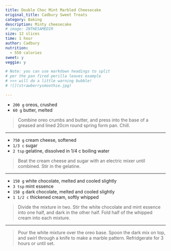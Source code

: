 ```yaml
---
title: Double Choc Mint Marbled Cheesecake
original_title: Cadbury Sweet Treats
category: Baking
description: Minty cheesecake 
# image: INTHESAMEDIR
size: 12 slices
time: 1 hour
author: Cadbury
nutrition:
  - 550 calories
sweet: y
veggie: y

# Note: you can use markdown headings to split
# per the pan fired perilla leaves example
# >>> will do a little warning bubble!
# ![](strawberrysmoothie.jpg)

---
```


* `200 g` oreos, crushed
* `60 g` butter, melted

> Combine oreo crumbs and butter, and press into the base of a greased and lined 20cm round spring form pan. Chill. 

---

* `750 g` cream cheese, softened
* `1/3 c` sugar
* `2 tsp` gelatine, dissolved in 1/4 c boiling water

> Beat the cream cheese and sugar with an electric mixer until combined. Stir in the gelatine.

---

* `150 g` white chocolate, melted and cooled slightly
* `3 tsp` mint essence
* `150 g` dark chocolate, melted and cooled slightly
* `1 1/2 c` thickened cream, softly whipped

> Divide the mixture in two. Stir the white chocolate and mint essence into one half, and dark in the other half. Fold half of the whipped cream into each mixture.

---

> Pour the white mixture over the oreo base. Spoon the dark mix on top, and swirl through a knife to make a marble pattern. Refridgerate for 3 hours or until set. 